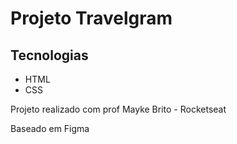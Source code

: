 <h1>Projeto Travelgram</h1>
<h2>Tecnologias</h2>
<ul>
  <li>HTML</li>
  <li>CSS</li>
</ul>
<p>Projeto realizado com prof Mayke Brito - Rocketseat</p>

<footer>Baseado em Figma</footer>

